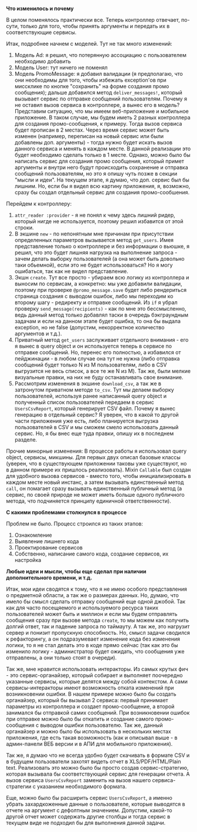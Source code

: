 **Что изменилось и почему**

В целом поменялось практически все. Теперь контроллер отвечает, по-сути, только для того, чтобы принять аргументы и передать их в соответствующие сервисы.

Итак, подробнее начнем с моделей. Тут не так много изменений:
1) Модель Ad: я решил, что потерянную ассоциацию с пользователем необходимо добавить
2) Модель User: тут ничего не поменял
3) Модель PromoMessage: я добавил валидации (я предполагаю, что они необходимы для того, чтобы избежать exception'ов при миссклике по кнопке "сохранить" на форме создания промо сообщения); дальше добавился метод `deliver_messages!`, который вызывает сервис по отправке сообщений пользователям. Почему я не оставил вызов сервиса в контроллере, а вынес его в модель? Представим ситуацию, что мы имеем веб-приложение и мобильное приложение. В таком случае, мы будем иметь 2 разных контроллера для создания промо-сообщения, к примеру. Тогда вызов сервиса будет прописан в 2 местах. Через время сервис может быть изменен (например, переписан на новый сервис или были добавлены доп. аргументы) - тогда нужно будет искать вызов данного сервиса и менять в каждом месте. В данной реализации это будет необходимо сделать только в 1 месте. Однако, можно было бы написать сервис для создания промо сообщения, который примет аргументы и внутри него будут происходить сохранение и отправка сообщений пользователям, но это я опишу чуть позже в секции "мысли и идеи". На текущем этапе, я думаю, что доп. сервис был бы лишним. Но, если бы я видел всю картину приложения, я, возможно, сразу бы создал отдельный сервис для создания промо-сообшения.

Перейдем к контроллеру:
1) `attr_reader :provider` - я не понял к чему здесь лишний ридер, который нигде не используется, поэтому решил избавится от этой строки.
2) В экшине `new` - по непонятным мне причинам при присутствии определенных параметров вызывается метод `get_users`. Имея представление только о контроллере и без информации о вьюшке, я решил, что это будет лишняя нагрузка на выполнение запроса - зачем делать выборку пользователей (а она может быть довольно таки обьемной), если это не будет использоваться? Но я могу ошибаться, так как не видел представление.
3) Экшн `create`. Тут все просто - убираем всю логику из контроллера и выносим по сервисам, а конкретно: мы уже добавили валидации, поэтому при проверке `@promo_message.save` будет либо рендериться страница создания с выводом ошибок, либо мы переходим ко второму шагу - редиректу и отправке сообщений. Из `if` я убрал проверку `send_message(recipients)` - как по мне это бессмысленно, ведь данный метод только добавлял таски в очередь бэкграундным задачам и если на данном этапе будет ошибка, то она бы выдала exception, но не false (допустим, некорректное количество аргументов и т.д.).
4) Приватный метод `get_users` заслуживает отдельного внимания - его я вынес в query object и он используется теперь в сервисе по отправке сообщений. Но, перенес его полностью, а избавился от пейджинации - в любом случае она тут не нужна (либо отправка сообщений будет только N из M пользователям, либо в CSV выгрузится не весь список, а все те же N из M). Так же, были мелкие визуальные правки, на них не буду останавливать свое внимание.
5) Рассмотрим изменения в экшине `download_csv`, а так же в затронутом приватном методе `to_csv`. Тут мы делаем выборку пользователей, используя ранее написанный query object и полученный список пользователей передаем в сервис `UsersCsvReport`, который генерирует CSV файл. Почему я вынес генерацию в отдельный сервис? Я уверен, что в какой то другой части приложения уже есть, либо планируется выгрузка пользователей в CSV и мы сможем смело использовать данный сервис. Но, я бы внес еще туда правки, опишу их в последнем разделе.

Прочие минорные изменения:
В процессе работы я использовал query object, сервисы, микшины. Для первых двух описал базовые классы (уверен, что в существующем приложении таковы уже существуют, но в данном примере их пришлось реализовать). Mixin `Callable` был создан для удобного вызова сервисов - вместо того, чтобы инициализировать в каждом месте новый инстанс, а затем вызывать единственный метод `call`, он помагает сразу вызывать единственный публичный метод (а сервис, по своей природе не может иметь больше одного публичного метода, что подчиняется принципу единичной ответственности).

**С какими проблемами столкнулся в процессе**

Проблем не было. Процесс строился из таких этапов:
1) Ознакомление
2) Выявление лишнего кода
3) Проектирование сервисов
4) Собственно, написание самого кода, создание сервисов, их настройка

**Любые идеи и мысли, чтобы еще сделал при наличии дополнительного времени, и т.д.**

Итак, мои идеи сводятся к тому, что я не имею особого представления о предметной области, а так же о размерах данных. Но, думаю, что имело бы смысл сделать отправку сообщений еще одной джобой. Так как для часто посещяемого и используемого ресурса таких пользователей может быть и миллион и если мы будем отправлять сообщения сразу при вызове метода `create`, то мы можем как получить долгий ответ, так и падение запроса по таймауту. А так же, это нагрузит сервер и понизит пропускную способность. Но, смысл задачи сводился к рефакторингу, а он подразумевает изменение кода без изменения логики, то я не стал делать это в коде прямо сейчас (так как это бы изменило логику - администратор будет ожидать, что сообщения уже отправлены, а они только стоят в очереди).

Так же, мне нравится использовать интеракторы. Из самых крутых фич - это сервис-органайзер, который собирает и выполняет поочередно указанные сервисы, которые делятся между собой контекстом. А сами сервисы-интеракторы имеют возможность отката изменений при возникновении ошибки. В нашем примере можно было бы создать органайзер, который бы вызывал 2 сервиса: первый принимает параметры из контроллера и создает промо-сообщение, а второй занимался бы отправкой самих сообщений. При возникновении ошибок при отправке можно было бы откатить и создание самого промо-сообщения с выводом ошибки пользователю. Так же, данный органайзер и можно было бы использовать в нескольких местах приложения, где есть такая возможность (как и описывал выше - в админ-панели ВЕБ версии и в АПИ для мобильного приложения).

Так же, я думаю что не всегда удобно будет скачивать в формате CSV и в будущем пользователи захотят видеть отчет в XLS/PDF/HTML/Plain text. Реализовать это можно было бы просто создав сервис-стратегию, которая вызывала бы соответствующий сервис для генерации отчета. А вызов сервиса `UsersCsvReport` заменить на вызов нашего сервиса-стратегии с указанием необходимого формата.

Еще, можно было бы расширить сервис `UsersCsvReport`, а именно убрать захардкоженные данные о пользователе, которые выводятся в отчете на аргумент с дефолтным значением. Допустим, какой-то другой отчет может содержать другие столбцы и тогда сервис в текущем виде не подходил бы для выполнения данной задачи.
